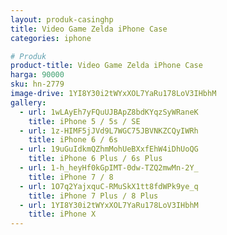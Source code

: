 ```yaml
---
layout: produk-casinghp
title: Video Game Zelda iPhone Case
categories: iphone

# Produk
product-title: Video Game Zelda iPhone Case
harga: 90000
sku: hn-2779
image-drive: 1YI8Y30i2tWYxXOL7YaRu178LoV3IHbhM
gallery:
  - url: 1wLAyEh7yFQuUJBApZ8bdKYqzSyWRaneK
    title: iPhone 5 / 5s / SE
  - url: 1z-HIMF5jJVd9L7WGC75JBVNKZCQyIWRh
    title: iPhone 6 / 6s
  - url: 19uGuIdkmQZhmMohUeBXxfEhW4iDhUoQG
    title: iPhone 6 Plus / 6s Plus
  - url: 1-h_heyHf0kGpIMT-0dw-TZQ2mwMn-2Y_
    title: iPhone 7 / 8
  - url: 1O7q2YajxquC-RMuSkX1tt8fdWPk9ye_q
    title: iPhone 7 Plus / 8 Plus
  - url: 1YI8Y30i2tWYxXOL7YaRu178LoV3IHbhM
    title: iPhone X
---
```


